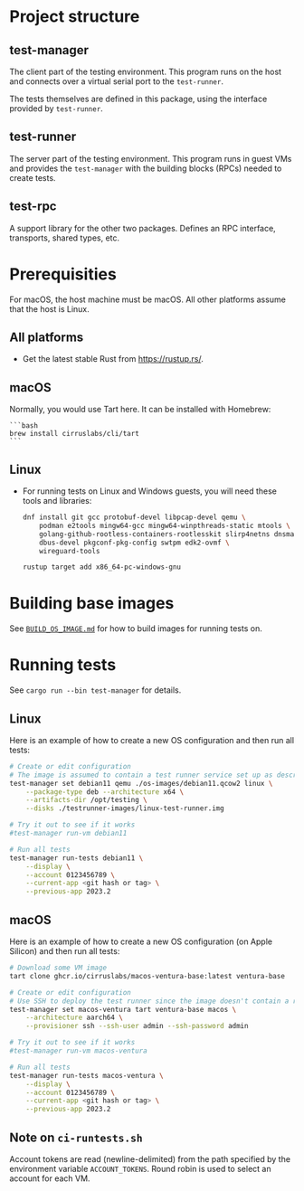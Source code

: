 # Project structure

## test-manager

The client part of the testing environment. This program runs on the host and connects over a
virtual serial port to the `test-runner`.

The tests themselves are defined in this package, using the interface provided by `test-runner`.

## test-runner

The server part of the testing environment. This program runs in guest VMs and provides the
`test-manager` with the building blocks (RPCs) needed to create tests.

## test-rpc

A support library for the other two packages. Defines an RPC interface, transports, shared types,
etc.

# Prerequisities

For macOS, the host machine must be macOS. All other platforms assume that the host is Linux.

## All platforms

* Get the latest stable Rust from https://rustup.rs/.

## macOS

Normally, you would use Tart here. It can be installed with Homebrew:

    ```bash
    brew install cirruslabs/cli/tart
    ```

## Linux

* For running tests on Linux and Windows guests, you will need these tools and libraries:

    ```bash
    dnf install git gcc protobuf-devel libpcap-devel qemu \
        podman e2tools mingw64-gcc mingw64-winpthreads-static mtools \
        golang-github-rootless-containers-rootlesskit slirp4netns dnsmasq \
        dbus-devel pkgconf-pkg-config swtpm edk2-ovmf \
        wireguard-tools

    rustup target add x86_64-pc-windows-gnu
    ```

# Building base images

See [`BUILD_OS_IMAGE.md`](./BUILD_OS_IMAGE.md) for how to build images for running tests on.

# Running tests

See `cargo run --bin test-manager` for details.

## Linux

Here is an example of how to create a new OS configuration and then run all tests:

```bash
# Create or edit configuration
# The image is assumed to contain a test runner service set up as described in ./BUILD_OS_IMAGE.md
test-manager set debian11 qemu ./os-images/debian11.qcow2 linux \
    --package-type deb --architecture x64 \
    --artifacts-dir /opt/testing \
    --disks ./testrunner-images/linux-test-runner.img

# Try it out to see if it works
#test-manager run-vm debian11

# Run all tests
test-manager run-tests debian11 \
    --display \
    --account 0123456789 \
    --current-app <git hash or tag> \
    --previous-app 2023.2
```

## macOS

Here is an example of how to create a new OS configuration (on Apple Silicon) and then run all
tests:

```bash
# Download some VM image
tart clone ghcr.io/cirruslabs/macos-ventura-base:latest ventura-base

# Create or edit configuration
# Use SSH to deploy the test runner since the image doesn't contain a runner
test-manager set macos-ventura tart ventura-base macos \
    --architecture aarch64 \
    --provisioner ssh --ssh-user admin --ssh-password admin

# Try it out to see if it works
#test-manager run-vm macos-ventura

# Run all tests
test-manager run-tests macos-ventura \
    --display \
    --account 0123456789 \
    --current-app <git hash or tag> \
    --previous-app 2023.2
```

## Note on `ci-runtests.sh`

Account tokens are read (newline-delimited) from the path specified by the environment variable
`ACCOUNT_TOKENS`. Round robin is used to select an account for each VM.
